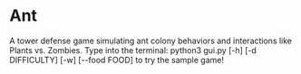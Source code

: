 # Ant
A tower defense game simulating ant colony behaviors and interactions like Plants vs. Zombies.
Type into the terminal:
python3 gui.py [-h] [-d DIFFICULTY] [-w] [--food FOOD]
to try the sample game!
